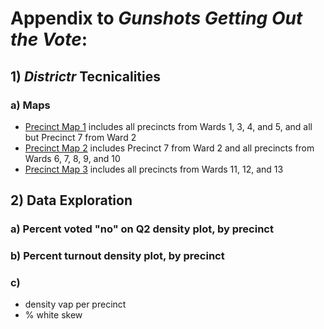 # Appendix to *Gunshots Getting Out the Vote*:

## 1) *Districtr* Tecnicalities

### a) Maps
- [Precinct Map 1](https://districtr.org/COI/92422) includes all precincts from Wards 1, 3, 4, and 5, and all but Precinct 7 from Ward 2
- [Precinct Map 2](https://districtr.org/COI/92537) includes Precinct 7 from Ward 2 and all precincts from Wards 6, 7, 8, 9, and 10
- [Precinct Map 3](https://districtr.org/COI/92636) includes all precincts from Wards 11, 12, and 13

## 2) Data Exploration

### a) Percent voted "no" on Q2 density plot, by precinct

### b) Percent turnout density plot, by precinct

### c) 




- density vap per precinct
- % white skew


